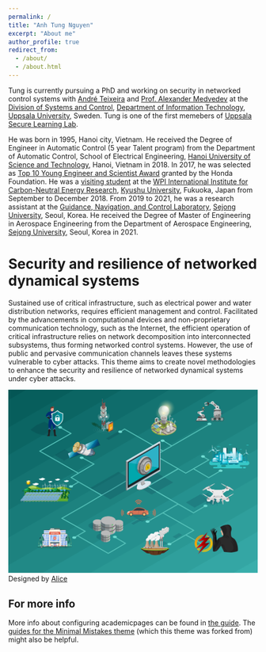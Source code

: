 ```yaml
---
permalink: /
title: "Anh Tung Nguyen"
excerpt: "About me"
author_profile: true
redirect_from: 
  - /about/
  - /about.html
---
```


Tung is currently pursuing a PhD and working on security in networked control systems with [André Teixeira](https://www.andre-teixeira.eu/) and [Prof. Alexander Medvedev](https://user.it.uu.se/~am/am.new.html) at the [Division of Systems and Control](http://www.it.uu.se/about_us/divisions/systems_and_control/people), [Department of Information Technology](https://it.uu.se/), [Uppsala University](https://uu.se/), Sweden. Tung is one of the first memebers of [Uppsala Secure Learning Lab](https://uslc-lab.github.io/).

He was born in 1995, Hanoi city, Vietnam. He received the Degree of Engineer in Automatic Control (5 year Talent program) from the Department of Automatic Control, School of Electrical Engineering, [Hanoi University of Science and Technology](https://hust.edu.vn/en/), Hanoi, Vietnam in 2018. In 2017, he was selected as [Top 10 Young Engineer and Scientist Award](https://www.hondafoundation.jp/yes/index_en/232) granted by the Honda Foundation. He was a [visiting student](https://www.hondafoundation.jp/yes/view_en/1194) at the [WPI International Institute for Carbon-Neutral Energy Research](https://i2cner.kyushu-u.ac.jp/en/), [Kyushu University](https://www.kyushu-u.ac.jp/en/), Fukuoka, Japan from September to December 2018. From 2019 to 2021, he was a research assistant at the [Guidance, Navigation, and Control Laboratory](http://sejong-gnclab.com/), [Sejong University](https://en.sejong.ac.kr/eng/index.do), Seoul, Korea. He received the Degree of Master of Engineering in Aerospace Engineering from the Department of Aerospace Engineering, [Sejong University](https://en.sejong.ac.kr/eng/index.do), Seoul, Korea in 2021.

Security and resilience of networked dynamical systems
======
Sustained use of critical infrastructure, such as electrical power and water distribution networks, requires efficient management and control. Facilitated by the advancements in computational devices and non-proprietary communication technology, such as the Internet, the efficient operation of critical infrastructure relies on network decomposition into interconnected subsystems, thus forming networked control systems. However, the use of public and pervasive communication channels leaves these systems vulnerable to cyber attacks. This theme aims to create novel methodologies to enhance the security and resilience of networked dynamical systems under cyber attacks.

![Editing a markdown file for a talk](/images/secure_networkv2.png) 
Designed by [Alice](https://alicenguyen.co.uk/)

For more info
------
More info about configuring academicpages can be found in [the guide](https://academicpages.github.io/markdown/). The [guides for the Minimal Mistakes theme](https://mmistakes.github.io/minimal-mistakes/docs/configuration/) (which this theme was forked from) might also be helpful.

